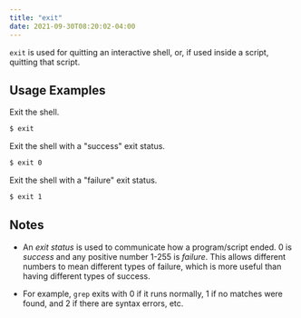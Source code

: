 ```yaml
---
title: "exit"
date: 2021-09-30T08:20:02-04:00
---
```


`exit` is used for quitting an interactive shell, or, if used inside a script,
quitting that script.

## Usage Examples

Exit the shell.

```bash
$ exit
```

Exit the shell with a "success" exit status.

```bash
$ exit 0
```

Exit the shell with a "failure" exit status.

```bash
$ exit 1
```

## Notes

- An _exit status_ is used to communicate how a program/script ended. 0 is
  _success_ and any positive number 1-255 is _failure_. This allows different
  numbers to mean different types of failure, which is more useful than having
  different types of success. <br>

- For example, `grep` exits with 0 if it runs normally, 1 if no matches were
  found, and 2 if there are syntax errors, etc.

